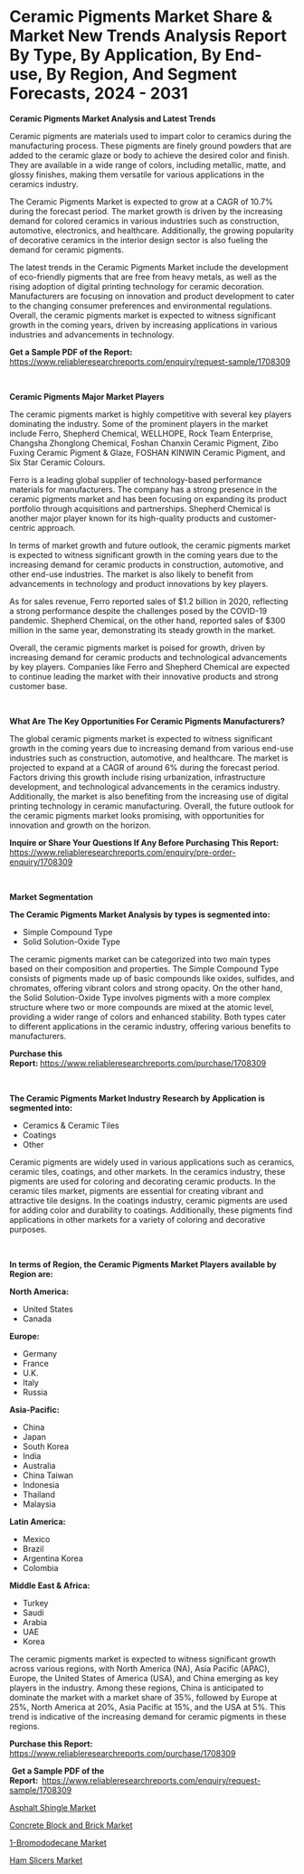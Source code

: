 <p><h1>Ceramic Pigments Market Share & Market New Trends Analysis Report By Type, By Application, By End-use, By Region, And Segment Forecasts, 2024 - 2031</h1></p><p><strong>Ceramic Pigments Market Analysis and Latest Trends</strong></p>
<p><p>Ceramic pigments are materials used to impart color to ceramics during the manufacturing process. These pigments are finely ground powders that are added to the ceramic glaze or body to achieve the desired color and finish. They are available in a wide range of colors, including metallic, matte, and glossy finishes, making them versatile for various applications in the ceramics industry.</p><p>The Ceramic Pigments Market is expected to grow at a CAGR of 10.7% during the forecast period. The market growth is driven by the increasing demand for colored ceramics in various industries such as construction, automotive, electronics, and healthcare. Additionally, the growing popularity of decorative ceramics in the interior design sector is also fueling the demand for ceramic pigments.</p><p>The latest trends in the Ceramic Pigments Market include the development of eco-friendly pigments that are free from heavy metals, as well as the rising adoption of digital printing technology for ceramic decoration. Manufacturers are focusing on innovation and product development to cater to the changing consumer preferences and environmental regulations. Overall, the ceramic pigments market is expected to witness significant growth in the coming years, driven by increasing applications in various industries and advancements in technology.</p></p>
<p><strong>Get a Sample PDF of the Report:&nbsp;</strong> <a href="https://www.reliableresearchreports.com/enquiry/request-sample/1708309">https://www.reliableresearchreports.com/enquiry/request-sample/1708309</a></p>
<p>&nbsp;</p>
<p><strong>Ceramic Pigments Major Market Players</strong></p>
<p><p>The ceramic pigments market is highly competitive with several key players dominating the industry. Some of the prominent players in the market include Ferro, Shepherd Chemical, WELLHOPE, Rock Team Enterprise, Changsha Zhonglong Chemical, Foshan Chanxin Ceramic Pigment, Zibo Fuxing Ceramic Pigment & Glaze, FOSHAN KINWIN Ceramic Pigment, and Six Star Ceramic Colours. </p><p>Ferro is a leading global supplier of technology-based performance materials for manufacturers. The company has a strong presence in the ceramic pigments market and has been focusing on expanding its product portfolio through acquisitions and partnerships. Shepherd Chemical is another major player known for its high-quality products and customer-centric approach. </p><p>In terms of market growth and future outlook, the ceramic pigments market is expected to witness significant growth in the coming years due to the increasing demand for ceramic products in construction, automotive, and other end-use industries. The market is also likely to benefit from advancements in technology and product innovations by key players.</p><p>As for sales revenue, Ferro reported sales of $1.2 billion in 2020, reflecting a strong performance despite the challenges posed by the COVID-19 pandemic. Shepherd Chemical, on the other hand, reported sales of $300 million in the same year, demonstrating its steady growth in the market.</p><p>Overall, the ceramic pigments market is poised for growth, driven by increasing demand for ceramic products and technological advancements by key players. Companies like Ferro and Shepherd Chemical are expected to continue leading the market with their innovative products and strong customer base.</p></p>
<p>&nbsp;</p>
<p><strong>What Are The Key Opportunities For Ceramic Pigments Manufacturers?</strong></p>
<p><p>The global ceramic pigments market is expected to witness significant growth in the coming years due to increasing demand from various end-use industries such as construction, automotive, and healthcare. The market is projected to expand at a CAGR of around 6% during the forecast period. Factors driving this growth include rising urbanization, infrastructure development, and technological advancements in the ceramics industry. Additionally, the market is also benefiting from the increasing use of digital printing technology in ceramic manufacturing. Overall, the future outlook for the ceramic pigments market looks promising, with opportunities for innovation and growth on the horizon.</p></p>
<p><strong>Inquire or Share Your Questions If Any Before Purchasing This Report:</strong> <a href="https://www.reliableresearchreports.com/enquiry/pre-order-enquiry/1708309">https://www.reliableresearchreports.com/enquiry/pre-order-enquiry/1708309</a></p>
<p>&nbsp;</p>
<p><strong>Market Segmentation</strong></p>
<p><strong>The Ceramic Pigments Market Analysis by types is segmented into:</strong></p>
<p><ul><li>Simple Compound Type</li><li>Solid Solution-Oxide Type</li></ul></p>
<p><p>The ceramic pigments market can be categorized into two main types based on their composition and properties. The Simple Compound Type consists of pigments made up of basic compounds like oxides, sulfides, and chromates, offering vibrant colors and strong opacity. On the other hand, the Solid Solution-Oxide Type involves pigments with a more complex structure where two or more compounds are mixed at the atomic level, providing a wider range of colors and enhanced stability. Both types cater to different applications in the ceramic industry, offering various benefits to manufacturers.</p></p>
<p><strong>Purchase this Report:&nbsp;</strong><a href="https://www.reliableresearchreports.com/purchase/1708309">https://www.reliableresearchreports.com/purchase/1708309</a></p>
<p>&nbsp;</p>
<p><strong>The Ceramic Pigments Market Industry Research by Application is segmented into:</strong></p>
<p><ul><li>Ceramics & Ceramic Tiles</li><li>Coatings</li><li>Other</li></ul></p>
<p><p>Ceramic pigments are widely used in various applications such as ceramics, ceramic tiles, coatings, and other markets. In the ceramics industry, these pigments are used for coloring and decorating ceramic products. In the ceramic tiles market, pigments are essential for creating vibrant and attractive tile designs. In the coatings industry, ceramic pigments are used for adding color and durability to coatings. Additionally, these pigments find applications in other markets for a variety of coloring and decorative purposes.</p></p>
<p>&nbsp;</p>
<p><strong>In terms of Region, the Ceramic Pigments Market Players available by Region are:</strong></p>
<p>
    <p> <strong> North America: </strong>
        <ul>
            <li>United States</li>
            <li>Canada</li>
        </ul>
        </p> 
    <p> <strong> Europe: </strong>
        <ul>
            <li>Germany</li>
            <li>France</li>
            <li>U.K.</li>
            <li>Italy</li>
            <li>Russia</li>
        </ul>
        </p> 
    <p> <strong> Asia-Pacific: </strong>
        <ul>
            <li>China</li>
            <li>Japan</li>
            <li>South Korea</li>
            <li>India</li>
            <li>Australia</li>
            <li>China Taiwan</li>
            <li>Indonesia</li>
            <li>Thailand</li>
            <li>Malaysia</li>
        </ul>
        </p> 
    <p> <strong> Latin America: </strong>
        <ul>
            <li>Mexico</li>
            <li>Brazil</li>
            <li>Argentina Korea</li>
            <li>Colombia</li>
        </ul>
        </p> 
    <p> <strong> Middle East & Africa: </strong>
        <ul>
            <li>Turkey</li>
            <li>Saudi</li>
            <li>Arabia</li>
            <li>UAE</li>
            <li>Korea</li>
        </ul>
    </p>
    </p>
<p><p>The ceramic pigments market is expected to witness significant growth across various regions, with North America (NA), Asia Pacific (APAC), Europe, the United States of America (USA), and China emerging as key players in the industry. Among these regions, China is anticipated to dominate the market with a market share of 35%, followed by Europe at 25%, North America at 20%, Asia Pacific at 15%, and the USA at 5%. This trend is indicative of the increasing demand for ceramic pigments in these regions.</p></p>
<p><strong>Purchase this Report: </strong><a href="https://www.reliableresearchreports.com/purchase/1708309">https://www.reliableresearchreports.com/purchase/1708309</a></p>
<p>&nbsp;<strong>Get a Sample PDF of the Report:&nbsp;&nbsp;</strong><a href="https://www.reliableresearchreports.com/enquiry/request-sample/1708309">https://www.reliableresearchreports.com/enquiry/request-sample/1708309</a></p>
<p><strong></strong></p>
<p><p><a href="https://github.com/nathandecarvalho/Market-Research-Report-List-2/blob/main/asphalt-shingle-market.md">Asphalt Shingle Market</a></p><p><a href="https://github.com/kosella/Market-Research-Report-List-2/blob/main/concrete-block-and-brick-market.md">Concrete Block and Brick Market</a></p><p><a href="https://spotless-saver-8fd.notion.site/1-Bromododecane-Market-Analysis-and-Market-Size-Global-Industry-Overview-Market-Segmentation-and-F-f08d080746ee44b4accfa3d1a7b6ca39">1-Bromododecane Market</a></p><p><a href="https://view.publitas.com/reportprime-1/ham-slicers-market-offers-provide-insightful-data-for-the-time-period-from-2023-to-2030-and-also-provide-analysis-based-on-application-type-and-region/">Ham Slicers Market</a></p></p>